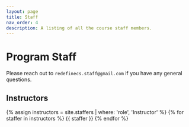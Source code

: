 ```yaml
---
layout: page
title: Staff
nav_order: 4
description: A listing of all the course staff members.
---
```


# Program Staff

Please reach out to `redefinecs.staff@gmail.com` if you have any general questions. 

## Instructors

{% assign instructors = site.staffers | where: 'role', 'Instructor' %}
{% for staffer in instructors %}
{{ staffer }}
{% endfor %}
